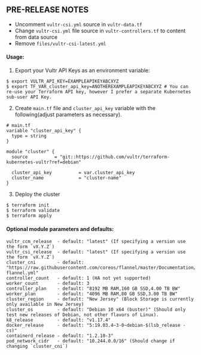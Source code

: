 ## PRE-RELEASE NOTES
* Uncomment `vultr-csi.yml` source in `vultr-data.tf`
* Change `vultr-csi.yml` file source in `vultr-controllers.tf` to content from data source
* Remove `files/vultr-csi-latest.yml`

#### Usage:
1. Export your Vultr API Keys as an environment variable:
```
$ export VULTR_API_KEY=EXAMPLEAPIKEYABCXYZ
$ export TF_VAR_cluster_api_key=ANOTHEREXAMPLEAPIKEYABCXYZ # You can re-use your Terraform API key, however I prefer a separate Kubernetes sub-user API Key.
```
2. Create `main.tf` file and `cluster_api_key` variable with the following(adjust parameters as necessary). 
```
# main.tf
variable "cluster_api_key" {
  type = string
}

module "cluster" {
  source          = "git::https://github.com/vultr/terraform-kubernetes-vultr?ref=debian"

  cluster_api_key          = var.cluster_api_key                       
  cluster_name             = "cluster-name"
}
```
3. Deploy the cluster
```
$ terraform init
$ terraform validate
$ terraform apply
```

#### Optional module parameters and defaults:
```
vultr_ccm_release  - default: "latest" (If specifying a version use the form `vX.Y.Z`)
vultr_csi_release  - default: "latest" (If specifying a version use the form `vX.Y.Z`)
cluster_cni        - default: "https://raw.githubusercontent.com/coreos/flannel/master/Documentation/kube-flannel.yml"
controller_count   - default: 1 (HA not yet supported)
worker_count       - default: 3
controller_plan    - default: "8192 MB RAM,160 GB SSD,4.00 TB BW"
worker_plan        - default: "4096 MB RAM,80 GB SSD,3.00 TB BW"
cluster_region     - default: "New Jersey" (Block Storage is currently only available in New Jersey)
cluster_os         - default: "Debian 10 x64 (buster)" (Should only test new releases of Debian, not other flavors of Linux).
k8_release         - default: "v1.17.4"
docker_release     - default: "5:19.03.4~3-0~debian-$(lsb_release -cs)"
containerd_release - default: "1.2.10-3"
pod_network_cidr   - default: "10.244.0.0/16" (Should change if changing `cluster_cni`) 
```


                
